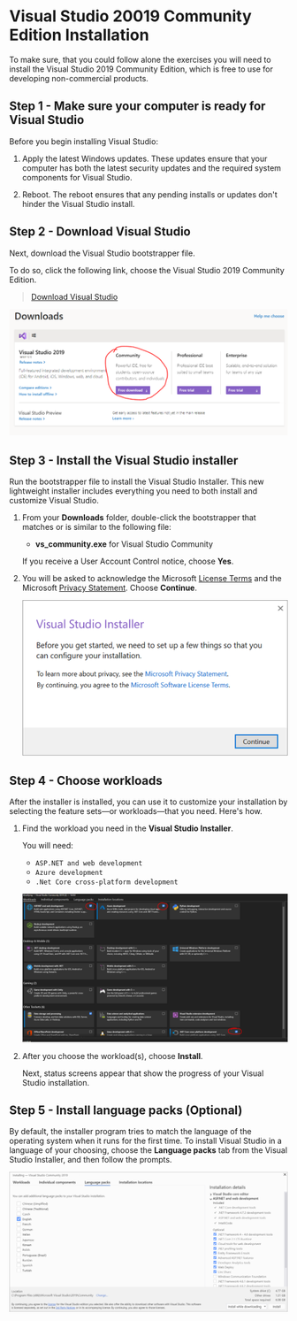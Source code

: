 # Visual Studio 20019 Community Edition Installation

To make sure, that you could follow alone the exercises you will need to install the Visual Studio 2019 Community Edition, which is free to use for developing non-commercial products.

## Step 1 - Make sure your computer is ready for Visual Studio

Before you begin installing Visual Studio:

1. Apply the latest Windows updates. These updates ensure that your computer has both the latest security updates and the required system components for Visual Studio.

2. Reboot. The reboot ensures that any pending installs or updates don't hinder the Visual Studio install.

## Step 2 - Download Visual Studio

Next, download the Visual Studio bootstrapper file.

To do so, click the following link, choose the Visual Studio 2019 Community Edition.

 > [Download Visual Studio](https://visualstudio.microsoft.com/downloads)

 ![vs2019-ce](/assets/vs2019-ce.PNG)

## Step 3 - Install the Visual Studio installer

Run the bootstrapper file to install the Visual Studio Installer. This new lightweight installer includes everything you need to both install and customize Visual Studio.

1. From your **Downloads** folder, double-click the bootstrapper that matches or is similar to  the following file:

   * **vs_community.exe** for Visual Studio Community

   If you receive a User Account Control notice, choose **Yes**.

2. You will be asked to acknowledge the Microsoft [License Terms](https://visualstudio.microsoft.com/license-terms/) and the Microsoft [Privacy Statement](https://privacy.microsoft.com/privacystatement). Choose **Continue**.

   ![License Terms and Privacy Statement](/assets/privacy-and-license-terms.png "Microsoft License Terms and Privacy Statement")

## Step 4 - Choose workloads

After the installer is installed, you can use it to customize your installation by selecting the feature sets—or workloads—that you need. Here's how.

1. Find the workload you need in the **Visual Studio Installer**.

    You will need:
    - `ASP.NET and web development`
    - `Azure development`
    - `.Net Core cross-platform development`

   ![Visual Studio 2019: Install a workload](/assets/vs-features.PNG)

   

2. After you choose the workload(s), choose **Install**.

    Next, status screens appear that show the progress of your Visual Studio installation.

## Step 5 - Install language packs (Optional)

By default, the installer program tries to match the language of the operating system when it runs for the first time. To install Visual Studio in a language of your choosing, choose the **Language packs** tab from the Visual Studio Installer, and then follow the prompts.

  ![Visual Studio 2019 - Install language packs](/assets/vs-installer-language-packs.png "Install Visual Studio language packs")
